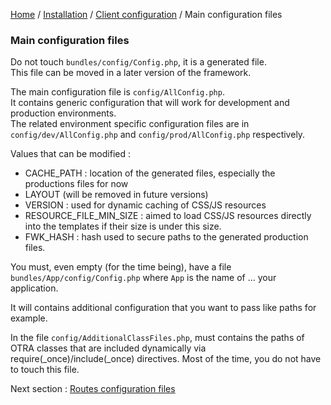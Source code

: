 [Home](../../../README.md) / [Installation](../../mainConfiguration.md) / 
[Client configuration](../clientConfiguration.md) / Main configuration files

###  Main configuration files

Do not touch `bundles/config/Config.php`, it is a generated file.<br>
This file can be moved in a later version of the framework.<br>

The main configuration file is `config/AllConfig.php`.<br>
It contains generic configuration that will work for development and production environments.<br>
The related environment specific configuration files are in `config/dev/AllConfig.php` and `config/prod/AllConfig.php`
respectively.

Values that can be modified : 
- CACHE_PATH : location of the generated files, especially the productions files for now
- LAYOUT (will be removed in future versions)
- VERSION : used for dynamic caching of CSS/JS resources
- RESOURCE_FILE_MIN_SIZE : aimed to load CSS/JS resources directly into the templates if their size is under this size.
- FWK_HASH : hash used to secure paths to the generated production files.

You must, even empty (for the time being), have a file `bundles/App/config/Config.php` where `App` is the name of ... 
your application.

It will contains additional configuration that you want to pass like paths for example.

In the file `config/AdditionalClassFiles.php`, must contains the paths of OTRA classes that are included dynamically via
require(_once)/include(_once) directives. Most of the time, you do not have to touch this file.

Next section : [Routes configuration files](routesConfigurationFiles.md)